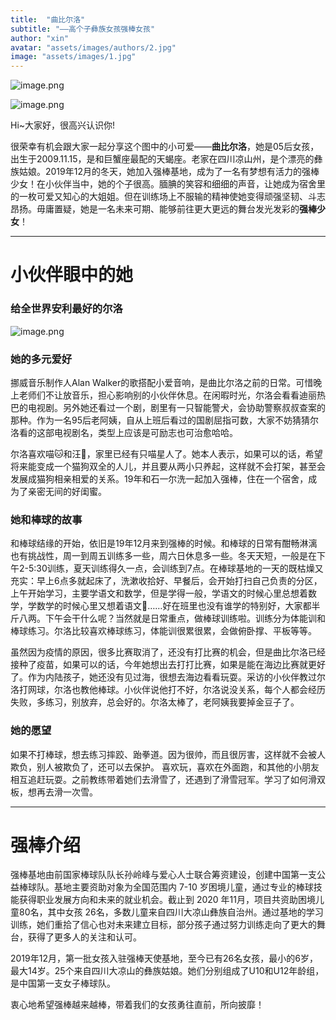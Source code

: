 ```yaml
---
title:  "曲比尔洛"
subtitle: "——高个子彝族女孩强棒女孩"
author: "xin"
avatar: "assets/images/authors/2.jpg"
image: "assets/images/1.jpg"
---
```




![image.png](https://i.loli.net/2021/03/14/ia6JhS7rbnf2xXR.png)

![image.png](https://i.loli.net/2021/03/14/U7yr2EqoukCMwAl.png)

Hi~大家好，很高兴认识你!

很荣幸有机会跟大家一起分享这个图中的小可爱——**曲比尔洛**，她是05后女孩，出生于2009.11.15，是和巨蟹座最配的天蝎座。老家在四川凉山州，是个漂亮的彝族姑娘。2019年12月的冬天，她加入强棒基地，成为了一名有梦想有活力的强棒少女！在小伙伴当中，她的个子很高。腼腆的笑容和细细的声音，让她成为宿舍里的一枚可爱又知心的大姐姐。但在训练场上不服输的精神使她变得顽强坚韧、斗志昂扬。毋庸置疑，她是一名未来可期、能够前往更大更远的舞台发光发彩的**强棒少女**！


---
# 小伙伴眼中的她
### 给全世界安利最好的尔洛
![image.png](https://i.loli.net/2021/03/14/c5mTiZWQP1Byj3Y.png)


### 她的多元爱好

挪威音乐制作人Alan Walker的歌搭配小爱音响，是曲比尔洛之前的日常。可惜晚上老师们不让放音乐，担心影响别的小伙伴休息。在闲暇时光，尔洛会看看迪丽热巴的电视剧。另外她还看过一个剧，剧里有一只智能警犬，会协助警察叔叔查案的那种。作为一名95后老阿姨，自从上班后看过的国剧屈指可数，大家不妨猜猜尔洛看的这部电视剧名，类型上应该是可励志也可治愈哈哈。

尔洛喜欢喵🐱和汪🐶，家里已经有只喵星人了。她本人表示，如果可以的话，希望将来能变成一个猫狗双全的人儿，并且要从两小只养起，这样就不会打架，甚至会发展成猫狗相亲相爱的关系。19年和石一尔洗一起加入强棒，住在一个宿舍，成为了亲密无间的好闺蜜。

### 她和棒球的故事

和棒球结缘的开始，依旧是19年12月来到强棒的时候。和棒球的日常有酣畅淋漓也有挑战性，周一到周五训练多一些，周六日休息多一些。冬天天短，一般是在下午2-5:30训练，夏天训练得久一点，会训练到7点。在棒球基地的一天的既枯燥又充实：早上6点多就起床了，洗漱收拾好、早餐后，会开始打扫自己负责的分区，上午开始学习，主要学语文和数学，但是学得一般，学语文的时候心里总想着数学，学数学的时候心里又想着语文🤔️……好在班里也没有谁学的特别好，大家都半斤八两。下午会干什么呢？当然就是日常重点，做棒球训练啦。训练分为体能训和棒球练习。尔洛比较喜欢棒球练习，体能训很累很累，会做俯卧撑、平板等等。

虽然因为疫情的原因，很多比赛取消了，还没有打比赛的机会，但是曲比尔洛已经接种了疫苗，如果可以的话，今年她想出去打打比赛，如果是能在海边比赛就更好了。作为内陆孩子，她还没有见过海，很想去海边看看玩耍。采访的小伙伴教过尔洛打网球，尔洛也教他棒球。小伙伴说他打不好，尔洛说没关系，每个人都会经历失败，多练习，别放弃，总会好的。尔洛太棒了，老阿姨我要掉金豆子了。

### 她的愿望

如果不打棒球，想去练习摔跤、跆拳道。因为很帅，而且很厉害，这样就不会被人欺负，别人被欺负了，还可以去保护。
喜欢玩，喜欢在外面跑，和其他的小朋友相互追赶玩耍。之前教练带着她们去滑雪了，还遇到了滑雪冠军。学习了如何滑双板，想再去滑一次雪。


---
# 强棒介绍

强棒基地由前国家棒球队队长孙岭峰与爱心人士联合筹资建设，创建中国第一支公益棒球队。基地主要资助对象为全国范围内 7-10 岁困境儿童，通过专业的棒球技能获得职业发展方向和未来的就业机会。截止到 2020 年11月，项目共资助困境儿童80名，其中女孩 26名，多数儿童来自四川大凉山彝族自治州。通过基地的学习训练，她们重拾了信心也对未来建立目标，部分孩子通过努力训练走向了更大的舞台，获得了更多人的关注和认可。

2019年12月，第一批女孩入驻强棒天使基地，至今已有26名女孩，最小的6岁，最大14岁。25个来自四川大凉山的彝族姑娘。她们分别组成了U10和U12年龄组，是中国第一支女子棒球队。

衷心地希望强棒越来越棒，带着我们的女孩勇往直前，所向披靡！
